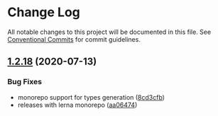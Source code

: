 # Change Log

All notable changes to this project will be documented in this file.
See [Conventional Commits](https://conventionalcommits.org) for commit guidelines.

## [1.2.18](https://github.com/carvjs/snowpack/compare/create-carv@1.2.17...create-carv@1.2.18) (2020-07-13)

### Bug Fixes

- monorepo support for types generation ([8cd3cfb](https://github.com/carvjs/snowpack/commit/8cd3cfbd9fc1dbdb8aa5c57a16d6958137ca4c89))
- releases with lerna monorepo ([aa06474](https://github.com/carvjs/snowpack/commit/aa064743015951d309246293dc2fa03d1669654c))
